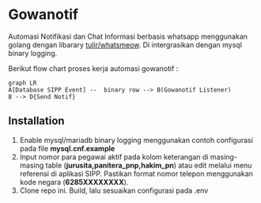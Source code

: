 # Gowanotif

Automasi Notifikasi dan Chat Informasi berbasis whatsapp menggunakan golang dengan libarary [tulir/whatsmeow](http://handlebarsjs.com/). Di intergrasikan dengan mysql binary logging.

Berikut flow chart proses kerja automasi gowanotif :

```mermaid
graph LR
A[Database SIPP Event] --  binary row --> B(Gowanotif Listener)
B --> D{Send Notif}
```

## Installation

1. Enable mysql/mariadb binary logging menggunakan contoh configurasi pada file **mysql.cnf.example**
2. Input nomor para pegawai aktif pada kolom keterangan di masing-masing table (**jurusita,panitera_pnp,hakim_pn**) atau edit melalui menu referensi di aplikasi SIPP. Pastikan format nomor telepon menggunakan kode negara (**6285XXXXXXXX**).
3. Clone repo ini. Build, lalu sesuaikan configurasi pada .env

```

```
